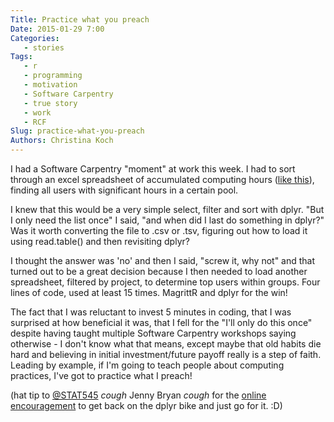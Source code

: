 ```yaml
---
Title: Practice what you preach
Date: 2015-01-29 7:00
Categories: 
   - stories
Tags: 
   - r
   - programming
   - motivation
   - Software Carpentry
   - true story
   - work
   - RCF
Slug: practice-what-you-preach
Authors: Christina Koch
---
```


I had a Software Carpentry "moment" at work this week.  I had to sort through an excel spreadsheet of accumulated computing hours ([like this](http://monitor.chtc.wisc.edu/uw_condor_usage/usage365.shtml)), finding all users 
with significant hours in a certain pool.  

I knew that this would be a very simple select, filter and sort with dplyr.  "But I only need the list once" I said, "and when did I last do something in dplyr?"  Was it worth converting the file to .csv or .tsv, figuring out how to load it using read.table() and then revisiting dplyr?  

I thought the answer was 'no' and then I said, "screw it, why not" and that turned out to be a great decision because I then needed to load another spreadsheet, filtered by project, to determine top users within groups.  Four lines of code, used at least 15 times.  MagrittR and dplyr for the win!  

The fact that I was reluctant to invest 5 minutes in coding, that I was surprised at how beneficial it was, that I fell for the "I'll only do this once" despite having taught multiple Software Carpentry workshops saying otherwise - I don't know what that means, except maybe that old habits die hard and believing in initial investment/future payoff really is a step of faith.  Leading by example, if I'm going to teach people about computing practices, I've got to practice what I preach!  

(hat tip to [@STAT545](https://twitter.com/stat545) *cough* Jenny Bryan *cough* for the [online encouragement](https://twitter.com/_christinaLK/status/560494461692956672) to get back on the dplyr bike and just go for it.  :D)